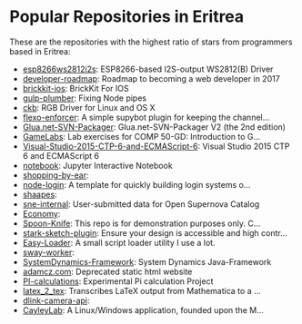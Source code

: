 # Popular Repositories in Eritrea

These are the repositories with the highest ratio of stars from programmers based in Eritrea:

- [esp8266ws2812i2s](https://github.com/cnlohr/esp8266ws2812i2s): ESP8266-based I2S-output WS2812(B) Driver
- [developer-roadmap](https://github.com/kamranahmedse/developer-roadmap): Roadmap to becoming a web developer in 2017
- [brickkit-ios](https://github.com/wayfair/brickkit-ios): BrickKit For IOS 
- [gulp-plumber](https://github.com/floatdrop/gulp-plumber): Fixing Node pipes
- [ckb](https://github.com/ccMSC/ckb): RGB Driver for Linux and OS X
- [flexo-enforcer](https://github.com/gmorell/flexo-enforcer): A simple supybot plugin for keeping the channel...
- [Glua.net-SVN-Packager](https://github.com/gmorell/Glua.net-SVN-Packager): Glua.net-SVN-Packager V2 (the 2nd edition)
- [GameLabs](https://github.com/tuckstone/GameLabs): Lab exercises for COMP 50-GD: Introduction to G...
- [Visual-Studio-2015-CTP-6-and-ECMAScript-6](https://github.com/BrettMN/Visual-Studio-2015-CTP-6-and-ECMAScript-6): Visual Studio 2015 CTP 6 and ECMAScript 6
- [notebook](https://github.com/dmoore247/notebook): Jupyter Interactive Notebook
- [shopping-by-ear](https://github.com/ltejedor/shopping-by-ear): 
- [node-login](https://github.com/kudrleon/node-login): A template for quickly building login systems o...
- [shaapes](https://github.com/wwnjp/shaapes): 
- [sne-internal](https://github.com/astrocatalogs/sne-internal): User-submitted data for Open Supernova Catalog
- [Economy](https://github.com/keaarori/Economy): 
- [Spoon-Knife](https://github.com/tuckstone/Spoon-Knife): This repo is for demonstration purposes only. C...
- [stark-sketch-plugin](https://github.com/stark-contrast/stark-sketch-plugin): Ensure your design is accessible and high contr...
- [Easy-Loader](https://github.com/timwright12/Easy-Loader): A small script loader utility I use a lot.
- [sway-worker](https://github.com/swagger-api/sway-worker): 
- [SystemDynamics-Framework](https://github.com/matthiasstein/SystemDynamics-Framework): System Dynamics Java-Framework
- [adamcz.com](https://github.com/aczerepinski/adamcz.com): Deprecated static html website
- [PI-calculations](https://github.com/Reiuiji/PI-calculations): Experimental Pi calculation Project
- [latex_2_tex](https://github.com/dougsweetser/latex_2_tex): Transcribes LaTeX output from Mathematica to a ...
- [dlink-camera-api](https://github.com/etiago/dlink-camera-api): 
- [CayleyLab](https://github.com/podeks/CayleyLab): A Linux/Windows application, founded upon the M...
